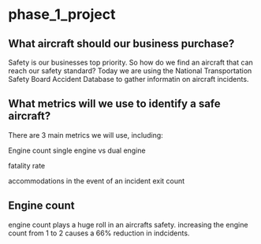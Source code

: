 # phase_1_project

## What aircraft should our business purchase?

Safety is our businesses top priority. So how do we find an aircraft that can reach our safety standard? Today we are using the National Transportation Safety Board Accident Database to gather informatin on aircraft incidents. 

## What metrics will we use to identify a safe aircraft?

There are 3 main metrics we will use, including:

Engine count
  single engine vs dual engine

fatality rate

accommodations in the event of an incident 
  exit count 

## Engine count

engine count plays a huge roll in an aircrafts safety. increasing the engine count from 1 to 2 causes a 66% reduction in indcidents.
